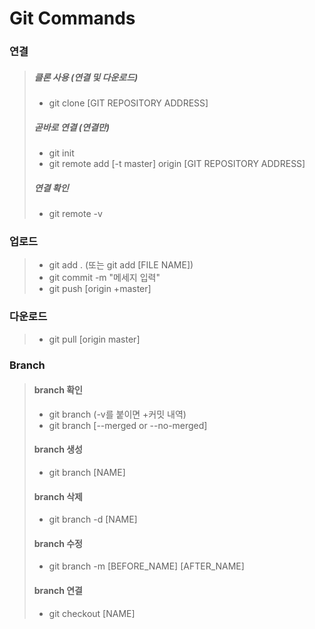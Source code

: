 # Git Commands

###   연결
>##### 클론 사용 (연결 및 다운로드)
>  - git clone [GIT REPOSITORY ADDRESS]
>##### 곧바로 연결 (연결만)
>  - git init
>  - git remote add [-t master] origin [GIT REPOSITORY ADDRESS]
>##### 연결 확인
>  - git remote -v

###   업로드
>- git add . (또는 git add [FILE NAME])
>- git commit -m "메세지 입력"
>- git push [origin +master]

###   다운로드
>- git pull [origin master]

###   Branch
>#### branch 확인
>  - git branch (-v를 붙이면 +커밋 내역)
>  - git branch [--merged or --no-merged]
>#### branch 생성
>  - git branch [NAME]
>#### branch 삭제
>  - git branch -d [NAME]
>#### branch 수정
>  - git branch -m [BEFORE_NAME] [AFTER_NAME]
>#### branch 연결
>  - git checkout [NAME]
 

